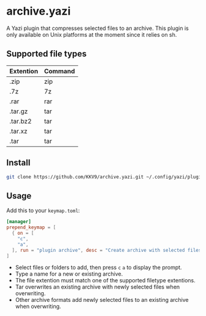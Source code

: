 # archive.yazi

A Yazi plugin that compresses selected files to an archive.
This plugin is only available on Unix platforms at the moment since it relies on sh.

## Supported file types

| Extention     | Command       |
| ------------- | ------------- |
| .zip          | zip           |
| .7z           | 7z            |
| .rar          | rar           |
| .tar.gz       | tar           |
| .tar.bz2      | tar           |
| .tar.xz       | tar           |
| .tar          | tar           |

## Install

```bash
git clone https://github.com/KKV9/archive.yazi.git ~/.config/yazi/plugins/archive.yazi
```

## Usage

Add this to your `keymap.toml`:

```toml
[manager]
prepend_keymap = [
  { on = [
    "c",
    "a",
  ], run = "plugin archive", desc = "Create archive with selected files" },
]
```

 - Select files or folders to add, then press `c` `a` to display the prompt.
 - Type a name for a new or existing archive. 
 - The file extention must match one of the supported filetype extentions.
 - Tar overwrites an existing archive with newly selected files when overwriting.
 - Other archive formats add newly selected files to an existing archive when overwriting.
